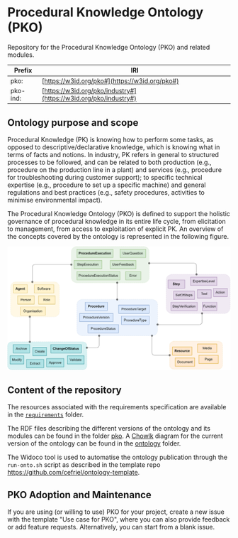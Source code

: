 # Procedural Knowledge Ontology (PKO)

Repository for the Procedural Knowledge Ontology (PKO) and related modules.

| Prefix    | IRI |
| -- | ------- |
| pko:  | [https://w3id.org/pko#](https://w3id.org/pko#)  |
| pko-ind:  | [https://w3id.org/pko/industry#](https://w3id.org/pko/industry#)  |

## Ontology purpose and scope

Procedural Knowledge (PK) is knowing how to perform some tasks, as opposed to descriptive/declarative knowledge, which is knowing what in terms of facts and notions. 
In industry, PK refers in general to structured processes to be followed, and can be related to both production (e.g., procedure on the production line in a plant) and services (e.g., procedure for troubleshooting during customer support); to specific technical expertise (e.g., procedure to set up a specific machine) and general regulations and best practices (e.g., safety procedures, activities to minimise environmental impact).

The Procedural Knowledge Ontology (PKO) is defined to support the holistic governance of procedural knowledge in its entire life cycle, from elicitation to management, from access to exploitation of explicit PK. An overview of the concepts covered by the ontology is represented in the following figure.

<p align="left"><img src="requirements/conceptual-model-v0.png" alt="Conceptual Model v0" width="800"></p>

## Content of the repository

The resources associated with the requirements specification are available in the [`requirements`](./requirements) folder.

The RDF files describing the different versions of the ontology and its modules can be found in the folder [pko](./pko). A [Chowlk](https://chowlk.linkeddata.es/) diagram for the current version of the ontology can be found in the [ontology](./ontology) folder.

The Widoco tool is used to automatise the ontology publication through the `run-onto.sh` script as described in the template repo https://github.com/cefriel/ontology-template.

## PKO Adoption and Maintenance

If you are using (or willing to use) PKO for your project, create a new issue with the template "Use case for PKO", where you can also provide feedback or add feature requests. Alternatively, you can start from a blank issue.
